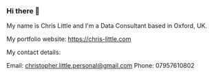 ### Hi there 👋

My name is Chris Little and I'm a Data Consultant based in Oxford, UK.

My portfolio website: https://chris-little.com

My contact details:

Email: christopher.little.personal@gmail.com
Phone: 07957610802
